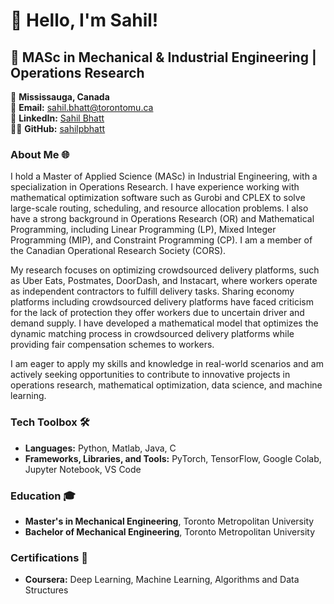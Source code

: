 # 👋 Hello, I'm Sahil!

## 🚀 MASc in Mechanical & Industrial Engineering | Operations Research

📍 **Mississauga, Canada**  
📧 **Email:** [sahil.bhatt@torontomu.ca](mailto:sahil.bhatt@torontomu.ca)  
🔗 **LinkedIn:** [Sahil Bhatt](https://linkedin.com/in/sahilpbhatt)  
👨‍💻 **GitHub:** [sahilpbhatt](https://github.com/sahilpbhatt)


### About Me 🌐

I hold a Master of Applied Science (MASc) in Industrial Engineering, with a specialization in Operations Research. I have experience working with mathematical optimization software such as Gurobi and CPLEX to solve large-scale routing, scheduling, and resource allocation problems. I also have a strong background in Operations Research (OR) and Mathematical Programming, including Linear Programming (LP), Mixed Integer Programming (MIP), and Constraint Programming (CP). I am a member of the Canadian Operational Research Society (CORS). 

My research focuses on optimizing crowdsourced delivery platforms, such as Uber Eats, Postmates, DoorDash, and Instacart, where workers operate as independent contractors to fulfill delivery tasks. Sharing economy platforms including crowdsourced delivery platforms have faced criticism for the lack of protection they offer workers due to uncertain driver and demand supply. I have developed a mathematical model that optimizes the dynamic matching process in crowdsourced delivery platforms while providing fair compensation schemes to workers.

I am eager to apply my skills and knowledge in real-world scenarios and am actively seeking opportunities to contribute to innovative projects in operations research, mathematical optimization, data science, and machine learning.
 
### Tech Toolbox 🛠️
- **Languages:** Python, Matlab, Java, C 
- **Frameworks, Libraries, and Tools:** PyTorch, TensorFlow, Google Colab, Jupyter Notebook, VS Code 

### Education 🎓
- **Master's in Mechanical Engineering**, Toronto Metropolitan University 
- **Bachelor of Mechanical Engineering**, Toronto Metropolitan University 

### Certifications 📜
- **Coursera:** Deep Learning, Machine Learning, Algorithms and Data Structures 
 

